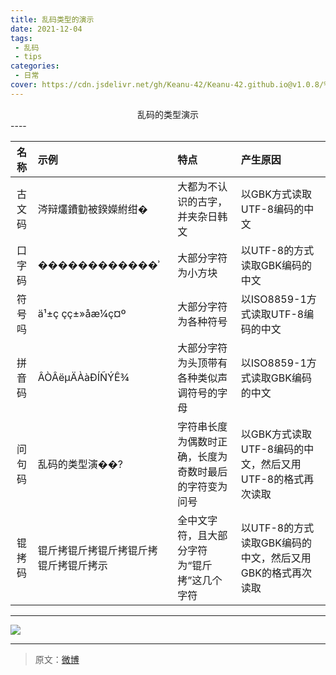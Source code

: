 ```yaml
---
title: 乱码类型的演示
date: 2021-12-04
tags:
 - 乱码
 - tips
categories:
 - 日常
cover: https://cdn.jsdelivr.net/gh/Keanu-42/Keanu-42.github.io@v1.0.8/%E6%97%A5%E5%B8%B8%E7%90%90%E4%BA%8B/%E6%89%B9%E6%B3%A8%202021-03-28%20221110.jpg
---
```

<center>乱码的类型演示</center>
----

| 名称 | 示例 | 特点 | 产生原因 |
| :----: | :---- | :---- | :-------- |
| 古文码 | 涔辩爜鐨勭被鍨嬫紨绀� | 大都为不认识的古字，并夹杂日韩文 | 以GBK方式读取UTF-8编码的中文 |
| 口字码 | ������������ʾ | 大部分字符为小方块 | 以UTF-8的方式读取GBK编码的中文 |
| 符号吗 | ä¹±ç çç±»åæ¼ç¤º | 大部分字符为各种符号 | 以ISO8859-1方式读取UTF-8编码的中文 |
| 拼音码 | ÂÒÂëµÄÀàÐÍÑÝÊ¾ | 大部分字符为头顶带有各种类似声调符号的字母 | 以ISO8859-1方式读取GBK编码的中文 |
| 问句码 | 乱码的类型演��? | 字符串长度为偶数时正确，长度为奇数时最后的字符变为问号 | 以GBK方式读取UTF-8编码的中文，然后又用UTF-8的格式再次读取 |
| 锟拷码 | 锟斤拷锟斤拷锟斤拷锟斤拷锟斤拷锟斤拷示 | 全中文字符，且大部分字符为“锟斤拷”这几个字符 | 以UTF-8的方式读取GBK编码的中文，然后又用GBK的格式再次读取 |

***

![](https://cdn.jsdelivr.net/gh/Keanu-42/Keanu-42.github.io@v1.0.8/%E6%97%A5%E5%B8%B8%E7%90%90%E4%BA%8B/%E6%89%B9%E6%B3%A8%202021-03-28%20221110.jpg)

***
> 原文：[微博](https://m.weibo.cn/detail/4579900957393837)
